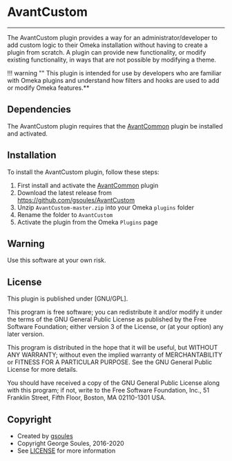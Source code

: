 # AvantCustom

---

The AvantCustom plugin provides a way for an administrator/developer to add custom logic to their Omeka installation
without having to create a plugin from scratch. A plugin can provide new functionality, or modify existing functionality,
in ways that are not possible by modifying a theme.

!!! warning ""
    This plugin is intended for use by developers who are familiar with Omeka plugins and understand how filters and hooks are used to add or modify Omeka features.**

## Dependencies
The AvantCustom plugin requires that the [AvantCommon] plugin be installed and activated.

## Installation

To install the AvantCustom plugin, follow these steps:

1. First install and activate the [AvantCommon] plugin
1. Download the latest release from <https://github.com/gsoules/AvantCustom>
1. Unzip `AvantCustom-master.zip` into your Omeka `plugins` folder
1. Rename the folder to `AvantCustom`
1. Activate the plugin from the Omeka `Plugins` page

## Warning

Use this software at your own risk.

##  License

This plugin is published under [GNU/GPL].

This program is free software; you can redistribute it and/or modify it under
the terms of the GNU General Public License as published by the Free Software
Foundation; either version 3 of the License, or (at your option) any later
version.

This program is distributed in the hope that it will be useful, but WITHOUT
ANY WARRANTY; without even the implied warranty of MERCHANTABILITY or FITNESS
FOR A PARTICULAR PURPOSE. See the GNU General Public License for more
details.

You should have received a copy of the GNU General Public License along with
this program; if not, write to the Free Software Foundation, Inc.,
51 Franklin Street, Fifth Floor, Boston, MA 02110-1301 USA.

Copyright
---------

* Created by [gsoules](https://github.com/gsoules)
* Copyright George Soules, 2016-2020
* See [LICENSE](https://github.com/gsoules/AvantCustom/blob/master/LICENSE) for more information


[AvantAdmin]:         ../avantadmin/avantadmin.md
[AvantCommon]:        ../avantcommon/avantcommon.md
[AvantCustom]:        ../avantcustom/avantcustom.md
[AvantDPLA]:          ../avantdpla/avantdpla.md
[AvantElements]:      ../avantelements/avantelements.md
[AvantElasticsearch]: ../avantelasticsearch/avantelasticsearch.md
[AvantRelationships]: ../avantrelationships/avantrelationships.md
[AvantSearch]:        ../avantsearch/avantsearch.md
[AvantS3]:            ../avants3/avants3.md